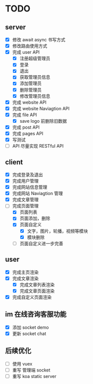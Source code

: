 # TODO

## server

- [x] 修改 await async 书写方式
- [x] 修改路由使用方式
- [x] 完成 user API
  - [x] 注册超级管理员
  - [x] 登录
  - [x] 退出
  - [x] 获取管理员信息
  - [x] 添加管理员
  - [x] 删除管理员
  - [x] 修改管理员信息
- [x] 完成 website API
- [x] 完成 website Naviagtion API
- [x] 完成 file API
  - [x] save logo 前删除旧数据
- [x] 完成 post API
- [x] 完成 pages API
- [x] 写测试
- [ ] API 尽量实现 RESTful API

## client

- [x] 完成登录及退出
- [x] 完成用户管理
- [x] 完成网站信息管理
- [x] 完成网站 Naviagtion 管理
- [x] 完成文章管理
- [ ] 完成页面管理
  - [x] 页面列表
  - [x] 页面添加，删除
  - [x] 页面自定义
    - [x] 文字，图片，轮播，视频等模块
    - [x] 模块删除
  - [ ] 页面自定义进一步完善

## user

- [x] 完成主页渲染
- [x] 完成文章渲染
  - [x] 完成文章列表渲染
  - [x] 完成文章页面渲染
- [x] 完成自定义页面渲染

## im 在线咨询客服功能

- [x] 添加 socket demo
- [x] 更新 socket chat

## 后续优化

- [ ] 使用 vuex
- [ ] 重写 管理端 socket
- [ ] 重写 koa static server
